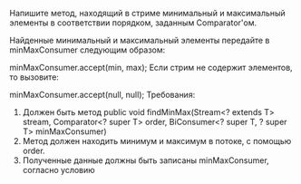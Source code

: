 Напишите метод, находящий в стриме минимальный и максимальный элементы в соответствии порядком, заданным Comparator'ом.

Найденные минимальный и максимальный элементы передайте в minMaxConsumer следующим образом:

minMaxConsumer.accept(min, max);
Если стрим не содержит элементов, то вызовите:

minMaxConsumer.accept(null, null);
Требования:
1. Должен быть метод public <T> void findMinMax(Stream<? extends T> stream, Comparator<? super T> order, BiConsumer<? super T, ? super T> minMaxConsumer)
2. Метод должен находить минимум и максимум в потоке, с помощью order.
3. Полученные данные должны быть записаны minMaxConsumer, согласно условию
